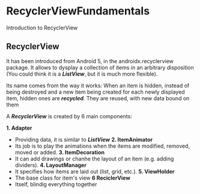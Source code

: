 # RecyclerViewFundamentals
Introduction to RecyclerView

## RecyclerView

It has been introduced from Android 5, in the androidx.recyclerview package. It allows to dysplay a collection of items in an arbitrary disposition (You could think it is a **_ListView_**, but it is much more flexible).

Its name comes from the way it works: When an item is hidden, instead of being destroyed and a new item being created for each newly displayed item, hidden ones are **_recycled_**.
They are reused, with new data bound on them

A **_RecyclerView_** is created by 6 main components:

**1. Adapter**
   - Providing data, it is similar to **_ListView_**
**2. ItemAnimator**
   - Its job  is to play the animations when the items are modified, removed, moved or added.
**3. ItemDecoration**
   - It can add drawings or chanhe the layout of an item (e.g. adding dividers).
**4. LayoutManager**
   - It specifies how items are laid out (list, grid, etc.).
**5. ViewHolder**
   - The base class for item's view
**6 ReciclerView**
   - Itself, blindig everything together
   
   
